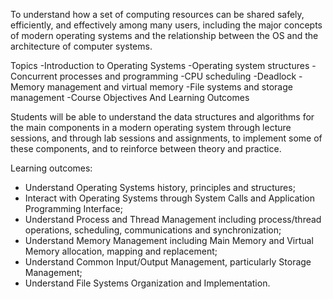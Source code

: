 To understand how a set of computing resources can be shared safely, efficiently, and effectively among many users, including the major concepts of modern operating systems and the relationship between the OS and the architecture of computer systems.

Topics
 -Introduction to Operating Systems
 -Operating system structures
 -Concurrent processes and programming
 -CPU scheduling
 -Deadlock
 -Memory management and virtual memory
 -File systems and storage management
 -Course Objectives And Learning Outcomes

Students will be able to understand the data structures and algorithms for the main components in a modern operating system through lecture sessions, and through lab sessions and assignments, to implement some of these components, and to reinforce between theory and practice.

Learning outcomes:

- Understand Operating Systems history, principles and structures;
- Interact with Operating Systems through System Calls and Application Programming Interface;
- Understand Process and Thread Management including process/thread operations, scheduling, communications and synchronization;
- Understand Memory Management including Main Memory and Virtual Memory allocation, mapping and replacement;
- Understand Common Input/Output Management, particularly Storage Management;
- Understand File Systems Organization and Implementation.
